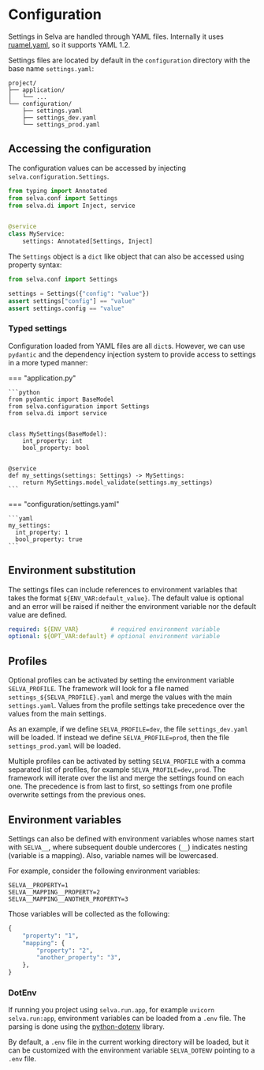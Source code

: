 # Configuration

Settings in Selva are handled through YAML files.
Internally it uses [ruamel.yaml](https://yaml.readthedocs.io),
so it supports YAML 1.2.

Settings files are located by default in the `configuration` directory with the
base name `settings.yaml`:

```
project/
├── application/
│   └── ...
└── configuration/
    ├── settings.yaml
    ├── settings_dev.yaml
    └── settings_prod.yaml
```

## Accessing the configuration

The configuration values can be accessed by injecting `selva.configuration.Settings`.

```python
from typing import Annotated
from selva.conf import Settings
from selva.di import Inject, service


@service
class MyService:
    settings: Annotated[Settings, Inject]
```

The `Settings` object is a `dict` like object that can also be accessed
using property syntax:

```python
from selva.conf import Settings

settings = Settings({"config": "value"})
assert settings["config"] == "value"
assert settings.config == "value"
```

### Typed settings

Configuration loaded from YAML files are all `dict`s. However, we can use `pydantic`
and the dependency injection system to provide access to settings in a more typed
manner:

=== "application.py"

    ```python
    from pydantic import BaseModel
    from selva.configuration import Settings
    from selva.di import service
    
    
    class MySettings(BaseModel):
        int_property: int
        bool_property: bool
    
    
    @service
    def my_settings(settings: Settings) -> MySettings:
        return MySettings.model_validate(settings.my_settings)
    ```

=== "configuration/settings.yaml"

    ```yaml
    my_settings:
      int_property: 1
      bool_property: true
    ```

## Environment substitution

The settings files can include references to environment variables that takes the
format `${ENV_VAR:default_value}`. The default value is optional and an error will
be raised if neither the environment variable nor the default value are defined.

```yaml
required: ${ENV_VAR}         # required environment variable
optional: ${OPT_VAR:default} # optional environment variable
```

## Profiles

Optional profiles can be activated by setting the environment variable `SELVA_PROFILE`.
The framework will look for a file named `settings_${SELVA_PROFILE}.yaml` and merge
the values with the main `settings.yaml`. Values from the profile settings take
precedence over the values from the main settings.

As an example, if we define `SELVA_PROFILE=dev`, the file `settings_dev.yaml` will
be loaded. If instead we define `SELVA_PROFILE=prod`, then the file `settings_prod.yaml`
will be loaded.

Multiple profiles can be activated by setting `SELVA_PROFILE` with a comma separated
list of profiles, for example `SELVA_PROFILE=dev,prod`. The framework will iterate
over the list and merge the settings found on each one. The precedence is from last
to first, so settings from one profile overwrite settings from the previous ones.

## Environment variables

Settings can also be defined with environment variables whose names start with `SELVA__`,
where subsequent double undercores (`__`) indicates nesting (variable is a mapping).
Also, variable names will be lowercased.

For example, consider the following environment variables:

```dotenv
SELVA__PROPERTY=1
SELVA__MAPPING__PROPERTY=2
SELVA__MAPPING__ANOTHER_PROPERTY=3
```

Those variables will be collected as the following:

```python
{
    "property": "1",
    "mapping": {
        "property": "2",
        "another_property": "3",
    },
}
```

### DotEnv

If running you project using `selva.run.app`, for example `uvicorn selva.run:app`,
environment variables can be loaded from a `.env` file. The parsing is done using
the [python-dotenv](https://pypi.org/project/python-dotenv/) library.

By default, a `.env` file in the current working directory will be loaded, but it
can be customized with the environment variable `SELVA_DOTENV` pointing to a `.env` file.
